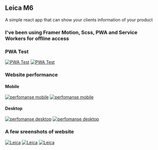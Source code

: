 ## Leica M6

A simple react app that can show your clients information of your product

### I've been using Framer Motion, Scss, PWA and Service Workers for offline access

### PWA Test

[![PWA Test](https://imgur.com/TXHWx88.jpg)]()
[![PWA Test](https://imgur.com/QrQrgCN.jpg)]()

### Website performance

#### Mobile
[![perfomanse mobile](https://imgur.com/82b6GUq.jpg)]()
[![perfomanse mobile](https://imgur.com/4hpK7xR.jpg)]()

#### Desktop
[![perfomanse desktop](https://imgur.com/Ro7IOzt.jpg)]()
[![perfomanse desktop](https://imgur.com/PP8sIZg.jpg)]()

### A few sreenshots of website

[![Leica](https://imgur.com/NBiItyW.jpg)]()
[![Leica](https://imgur.com/DTriUIR.jpg)]()
[![Leica](https://imgur.com/APd4t23.jpg)]()
